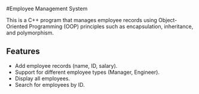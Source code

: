 #Employee Management System

This is a C++ program that manages employee records using Object-Oriented Programming (OOP) principles such as encapsulation, inheritance, and polymorphism.

## Features
- Add employee records (name, ID, salary).
- Support for different employee types (Manager, Engineer).
- Display all employees.
- Search for employees by ID.
